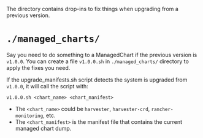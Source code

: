 The directory contains drop-ins to fix things when upgrading from a previous version. 

# `./managed_charts/`

Say you need to do something to a ManagedChart if the previous version is `v1.0.0`.
You can create a file `v1.0.0.sh` in `./managed_charts/` directory to apply the fixes you need.

If the upgrade_manifests.sh script detects the system is upgraded from `v1.0.0`, it will call the script with:

```
v1.0.0.sh <chart_name> <chart_manifest>
```

- The `<chart_name>` could be `harvester`, `harvester-crd`, `rancher-monitoring`, etc.
- The `<chart_manifest>` is the manifest file that contains the current managed chart dump.
